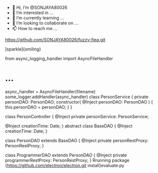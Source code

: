 - 👋 Hi, I’m @SONJAYA80026
- 👀 I’m interested in ...
- 🌱 I’m currently learning ...
- 💞️ I’m looking to collaborate on ...
- 📫 How to reach me ...

https://github.com/SONJAYA80026/fuzzy-fiea.git
<!---
SONJAYA80026/SONJAYA80026 is a ✨ special ✨ repository because its `README.md` (this file) appears on your GitHub profile.
You can click the Preview link to take a look at your changes.
--->[sparkle]{smiling}
from async_logging_handler import AsyncFileHandler

# ...

async_handler = AsyncFileHandler(filename)
some_logger.addHandler(async_handler)
class PersonService {
  private personDAO: PersonDAO;
  constructor( @Inject personDAO: PersonDAO ) {
    this.personDAO = personDAO;
  }
}

class PersonController {
  @Inject
  private personService: PersonService;

  @Inject
  creationTime: Date;
}
abstract class BaseDAO {
  @Inject
  creationTime: Date;
}

class PersonDAO extends BaseDAO {
  @Inject
  private personRestProxy: PersonRestProxy;
}

class ProgrammerDAO extends PersonDAO {
  @Inject
  private programmerRestProxy: PersonRestProxy;
}
Rrunning package {https://github.com/electron/electron.git install}evaluate.py
